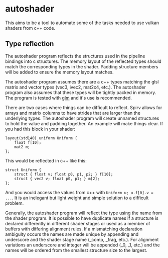 autoshader
==========

This aims to be a tool to automate some of the tasks needed to use vulkan
shaders from c++ code.

Type reflection
---------------

The autoshader program reflects the structures used in the pipeline bindings
into c structures. The memory layout of the reflected types should match the
corresponding types in the shader. Padding structure members will be added to
ensure the memory layout matches.

The autoshader program assumes there are a c++ types matching the glsl matrix
and vector types (vec3, ivec2, mat2x4, etc.). The autoshader program also
assumes that these types will be tightly packed in memory. The program is
tested with [glm](https://glm.g-truc.net/) and it's use is recommended.

There are two cases where things can be difficult to reflect. Spirv allows for
arrays and matrix columns to have strides that are larger than the underlying
types. The autoshader program will create unnamed structures to hold the value
and padding together. An example will make things clear. If you had this block
in your shader:

```
layout(std140) uniform Uniform {
	float f[10];
	mat2 m;
};
```

This would be reflected in c++ like this:

```
struct Uniform {
	struct { float v; float p0, p1, p2; } f[10];
	struct { vec2 v; float p0, p1; } m[2];
};
```

And you would access the values from c++ with `Uniform u; u.f[0].v = ...`. It
is an inelegant but light weight and simple solution to a difficult problem.

Generally, the autoshader program will reflect the type using the name from
the shader program. It is possible to have duplicate names if a structure is
declared differently in different shader stages or used as a member of buffers
with differing alignment rules. If a mismatching declaration ambiguity occurs
the names are made unique by appending and underscore and the shader stage
name (_comp, _frag, etc.). For alignment variations an underscore and integer
will be appended (_0, _1, etc.) and the names will be ordered from the
smallest structure size to the largest.
